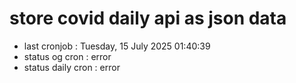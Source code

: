 # store covid daily api as json data

- last cronjob : Tuesday, 15 July 2025 01:40:39
- status og cron : error
- status daily cron : error
      
      